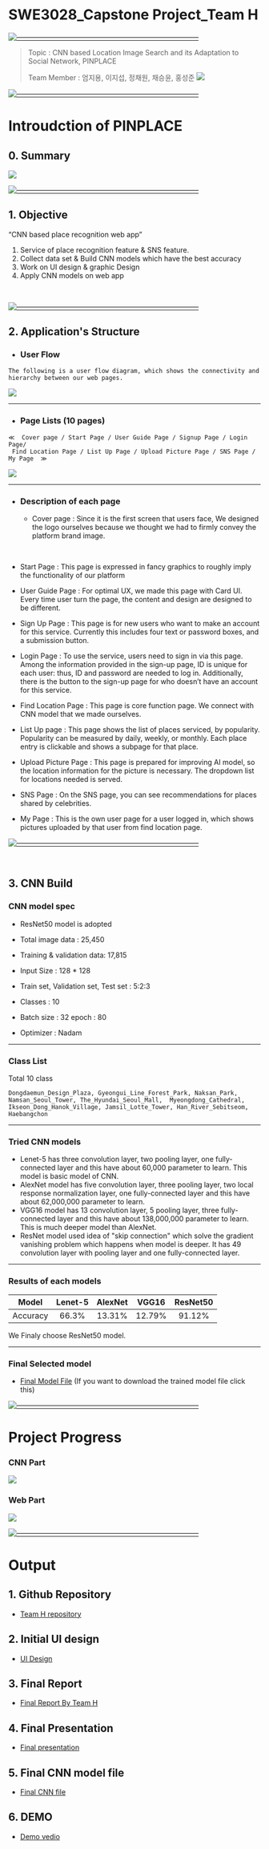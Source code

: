 # SWE3028_Capstone Project_Team H

[![——————————————————————————](https://raw.githubusercontent.com/andreasbm/readme/master/assets/lines/colored.png)](#license)

> Topic : CNN based Location Image Search and its Adaptation to Social Network, PINPLACE
>
> Team Member : 엄지용, 이지섭, 정채원, 채승윤, 홍성준
> <img src="./intro_team.png">
> 
[![——————————————————————————](https://raw.githubusercontent.com/andreasbm/readme/master/assets/lines/colored.png)](#license)
 

# Introudction of PINPLACE


## 0. Summary

<img src="./pinplace.png">
<br>

[![——————————————————————————](https://raw.githubusercontent.com/andreasbm/readme/master/assets/lines/colored.png)](#license)

## 1. Objective

 “CNN based place recognition web app”


  1. Service of place recognition feature & SNS feature.
  2. Collect data set & Build CNN models which have the best accuracy
  3. Work on UI design & graphic Design
  4. Apply CNN models on web app
   
<br>


[![——————————————————————————](https://raw.githubusercontent.com/andreasbm/readme/master/assets/lines/colored.png)](#license)


## 2. Application's Structure
- ### User Flow
 ```
 The following is a user flow diagram, which shows the connectivity and hierarchy between our web pages.
 ```

<img src="./userflow.png">
 <br>

------------------------------------------------------------------------------

- ### Page Lists (10 pages)
```
≪  Cover page / Start Page / User Guide Page / Signup Page / Login Page/
 Find Location Page / List Up Page / Upload Picture Page / SNS Page / My Page  ≫
 ```

 <img src="./overallui.png">
 

------------------------------------------------------------------------------

- ### Description of each page

	
  - Cover page :
 Since it is the first screen that users face, We designed the logo ourselves because we thought we had to firmly convey the platform brand image.
<br>

  - Start Page :
 This page is expressed in fancy graphics to roughly imply the functionality of our platform<br>

  - User Guide Page :
 For optimal UX, we made this page with Card UI. Every time user turn the page, the content and design are designed to be different. <br>


  - Sign Up Page :
 This page is for new users who want to make an account for this service. Currently this includes four text or password boxes, and a submission button. <br>

  - Login Page :
 To use the service, users need to sign in via this page. Among the information provided in the sign-up page, ID is unique for each user: thus, ID and password are needed to log in. Additionally, there is the button to the sign-up page for who doesn’t have an account for this service. <br>



  - Find Location Page :
 This page is core function page. We connect with CNN model that we made ourselves.  <br>


  - List Up page :
 This page shows the list of places serviced, by popularity. Popularity can be measured by daily, weekly, or monthly. Each place entry is clickable and shows a subpage for that place. <br>


  - Upload Picture Page :
 This page is prepared for improving AI model, so the location information for the picture is necessary. The dropdown list for locations needed is served. <br>


 
  - SNS Page :
On the SNS page, you can see recommendations for places shared by celebrities.


  - My Page :
This is the own user page for a user logged in, which shows pictures uploaded by that user from find location page. 

[![——————————————————————————](https://raw.githubusercontent.com/andreasbm/readme/master/assets/lines/colored.png)](#license)

<br>

## 3. CNN Build

### CNN model spec

- ResNet50 model is adopted

- Total image data : 25,450

- Training & validation data: 17,815

- Input Size : 128 * 128

- Train set, Validation set, Test set : 5:2:3

- Classes : 10

- Batch size : 32  epoch : 80

- Optimizer : Nadam

------------------------------------------------------------------------------

### Class List

Total 10 class

```
Dongdaemun_Design_Plaza, Gyeongui_Line_Forest_Park, Naksan_Park,
Namsan_Seoul_Tower, The_Hyundai_Seoul_Mall,  Myeongdong_Cathedral,
Ikseon_Dong_Hanok_Village, Jamsil_Lotte_Tower, Han_River_Sebitseom,
Haebangchon
```

------------------------------------------------------------------------------

### Tried CNN models

- Lenet-5 has three convolution layer, two pooling layer, one fully-connected layer and this have about 60,000 parameter to learn. This model is basic model of CNN.
- AlexNet model has five convolution layer, three pooling layer, two local response normalization layer, one fully-connected layer and this have about 62,000,000 parameter to learn.
- VGG16 model has 13 convolution layer, 5 pooling layer, three fully-connected layer and this have about 138,000,000 parameter to learn. This is much deeper model than AlexNet.
- ResNet model used idea of "skip connection" which solve the gradient vanishing problem which happens when model is deeper. It has 49 convolution layer with pooling layer and one fully-connected layer.

------------------------------------------------------------------------------

### Results of each models

|Model|Lenet-5|AlexNet|VGG16|ResNet50|
|:---:|:---:|:---:|:---:|:---:|
|Accuracy|66.3%|13.31%|12.79%|91.12%|

We Finaly choose ResNet50 model.

------------------------------------------------------------------------------

### Final Selected model

- [Final Model File](https://drive.google.com/file/d/1MFIPT5ijsCOwLAdOsRyfCbfzhh4M_r0I/view?usp=sharing) (If you want to download the trained model file click this)

[![——————————————————————————](https://raw.githubusercontent.com/andreasbm/readme/master/assets/lines/colored.png)](#license)


# Project Progress

<h3> CNN Part </h3>
<img src="./cnn_progress.png">
<br>
<h3> Web Part </h3>
<img src="./web_progress.png">

[![——————————————————————————](https://raw.githubusercontent.com/andreasbm/readme/master/assets/lines/colored.png)](#license)

# Output

## 1. Github Repository

- [Team H repository](https://github.com/Outsider-H/PINPLACE.git)

## 2. Initial UI design

- [UI Design](https://www.figma.com/file/kPRSZqt6wzZ49x4qpmfjma/캡스톤-UI?node-id=0%3A1)

## 3. Final Report

- [Final Report By Team H](https://github.com/SecAI-Lab/SWE3028/blob/main/Team-H/Capstone_final_report_team_H.pdf)

## 4. Final Presentation

- [Final presentation](https://github.com/SecAI-Lab/SWE3028/blob/main/final/Capstone_final_presentation_team_H.pdf)

## 5. Final CNN model file

- [Final CNN file](https://drive.google.com/file/d/1MFIPT5ijsCOwLAdOsRyfCbfzhh4M_r0I/view?usp=sharing)

## 6. DEMO

- [Demo vedio](https://github.com/SecAI-Lab/SWE3028/blob/main/Team-H/Demo.mp4)
